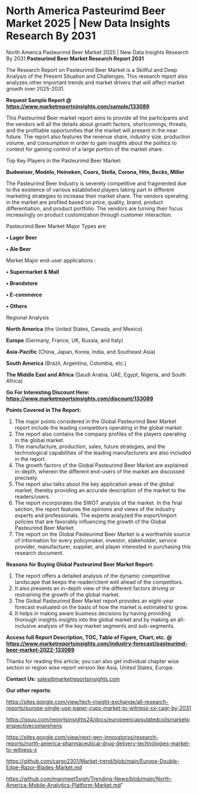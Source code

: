 # North America Pasteurimd Beer Market 2025 | New Data Insights Research By 2031
North America Pasteurimd Beer Market 2025 | New Data Insights Research By 2031
<strong>Pasteurimd Beer Market Research Report 2031</strong>

The Research Report on Pasteurimd Beer Market is a Skillful and Deep Analysis of the Present Situation and Challenges. This research report also analyzes other important trends and market drivers that will affect market growth over 2025-2031.

<strong>Request Sample Report @ <a href=https://www.marketreportsinsights.com/sample/133089>https://www.marketreportsinsights.com/sample/133089</a></strong>

This Pasteurimd Beer market report aims to provide all the participants and the vendors will all the details about growth factors, shortcomings, threats, and the profitable opportunities that the market will present in the near future. The report also features the revenue share, industry size, production volume, and consumption in order to gain insights about the politics to contest for gaining control of a large portion of the market share.

Top Key Players in the Pasteurimd Beer Market:

<strong>Budweiser, Modelo, Heineken, Coors, Stella, Corona, Hite, Becks, Miller</strong>

The Pasteurimd Beer Industry is severely competitive and fragmented due to the existence of various established players taking part in different marketing strategies to increase their market share. The vendors operating in the market are profiled based on price, quality, brand, product differentiation, and product portfolio. The vendors are turning their focus increasingly on product customization through customer interaction.

Pasteurimd Beer Market Major Types are:

<strong>• Lager Beer

• Ale Beer</strong>

Market Major end-user applications :

<strong>• Supermarket & Mall

• Brandstore

• E-commerce

• Others</strong>

Regional Analysis

</u><strong><b>North America</b></strong> (the United States, Canada, and Mexico)

<strong><b>Europe </b></strong>(Germany, France, UK, Russia, and Italy)

<strong><b>Asia-Pacific</b></strong> (China, Japan, Korea, India, and Southeast Asia)

<strong><b>South America</b></strong> (Brazil, Argentina, Colombia, etc.)

<strong><b>The Middle East and Africa</b></strong> (Saudi Arabia, UAE, Egypt, Nigeria, and South Africa)

<strong>Go For Interesting Discount Here: <a href=https://www.marketreportsinsights.com/discount/133089>https://www.marketreportsinsights.com/discount/133089</a></strong>

<strong>Points Covered in The Report:</strong>
<ol>
  <li>The major points considered in the Global Pasteurimd Beer Market report include the leading competitors operating in the global market.</li>
  <li>The report also contains the company profiles of the players operating in the global market.</li>
  <li>The manufacture, production, sales, future strategies, and the technological capabilities of the leading manufacturers are also included in the report.</li>
  <li>The growth factors of the Global Pasteurimd Beer Market are explained in-depth, wherein the different end-users of the market are discussed precisely.</li>
  <li>The report also talks about the key application areas of the global market, thereby providing an accurate description of the market to the readers/users.</li>
  <li>The report incorporates the SWOT analysis of the market. In the final section, the report features the opinions and views of the industry experts and professionals. The experts analyzed the export/import policies that are favorably influencing the growth of the Global Pasteurimd Beer Market.</li>
  <li>The report on the Global Pasteurimd Beer Market is a worthwhile source of information for every policymaker, investor, stakeholder, service provider, manufacturer, supplier, and player interested in purchasing this research document.</li>
</ol>
<strong>Reasons for Buying Global Pasteurimd Beer Market Report:</strong>

<ol>
  <li>The report offers a detailed analysis of the dynamic competitive landscape that keeps the reader/client well ahead of the competitors.</li>
  <li>It also presents an in-depth view of the different factors driving or restraining the growth of the global market.</li>
  <li>The Global Pasteurimd Beer Market report provides an eight-year forecast evaluated on the basis of how the market is estimated to grow.</li>
  <li>It helps in making aware business decisions by having providing thorough insights insights into the global market and by making an all-inclusive analysis of the key market segments and sub-segments.</li>
</ol>
<strong>Access full Report Description, TOC, Table of Figure, Chart, etc. @ <a href=https://www.marketreportsinsights.com/industry-forecast/pasteurimd-beer-market-2022-133089>https://www.marketreportsinsights.com/industry-forecast/pasteurimd-beer-market-2022-133089</a></strong>


Thanks for reading this article; you can also get individual chapter wise section or region wise report version like Asia, United States, Europe.

<strong>Contact Us:</strong>
sales@marketreportsinsights.com

<strong>Our other reports:</strong>

<a href=https://sites.google.com/view/tech-insight-exchange/all-research-reports/europe-single-use-paper-cups-market-to-witness-xx-cagr-by-2031>https://sites.google.com/view/tech-insight-exchange/all-research-reports/europe-single-use-paper-cups-market-to-witness-xx-cagr-by-2031</a>

<a href=https://issuu.com/reportsinsights24/docs/europeencapsulatedcoilsmarketperspectivecomprehens>https://issuu.com/reportsinsights24/docs/europeencapsulatedcoilsmarketperspectivecomprehens</a>

<a href=https://sites.google.com/view/next-gen-innovatorss/research-reports/north-america-pharmaceutical-drug-delivery-technologies-market-to-witness-x>https://sites.google.com/view/next-gen-innovatorss/research-reports/north-america-pharmaceutical-drug-delivery-technologies-market-to-witness-x</a>

<a href=https://github.com/cargo2301/Market-trend/blob/main/Europe-Double-Edge-Razor-Blades-Market.md>https://github.com/cargo2301/Market-trend/blob/main/Europe-Double-Edge-Razor-Blades-Market.md</a>

<a href=https://github.com/manmeet5sigh/Trending-News/blob/main/North-America-Mobile-Analytics-Platform-Market.md>https://github.com/manmeet5sigh/Trending-News/blob/main/North-America-Mobile-Analytics-Platform-Market.md</a>"

